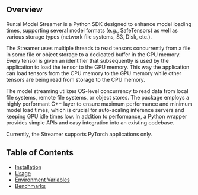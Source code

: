 ## Overview

Run:ai Model Streamer is a Python SDK designed to enhance model loading times, supporting several model formats (e.g., SafeTensors) as well as various storage types (network file systems, S3, Disk, etc.).

The Streamer uses multiple threads to read tensors concurrently from a file in some file or object storage to a dedicated buffer in the CPU memory. Every tensor is given an identifier that subsequently is used by the application to load the tensor to the GPU memory. This way the application can load tensors from the CPU memory to the GPU memory while other tensors are being read from storage to the CPU memory.

The model streaming utilizes OS-level concurrency to read data from local file systems, remote file systems, or object stores. The package employs a highly performant C++ layer to ensure maximum performance and minimum model load times, which is crucial for auto-scaling inference servers and keeping GPU idle times low. In addition to performance, a Python wrapper provides simple APIs and easy integration into an existing codebase.

Currently, the Streamer supports PyTorch applications only.

## Table of Contents

- [Installation](src/installation.md)
- [Usage](src/usage.md)
- [Environment Variables](src/env-vars.md)
- [Benchmarks](src/benchmarks.md)
